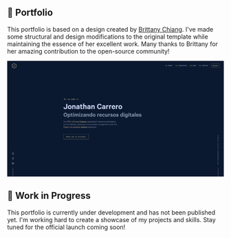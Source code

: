 ## 🚀 Portfolio

This portfolio is based on a design created by [Brittany Chiang](https://brittanychiang.com/). I've made some structural and design modifications to the original template while maintaining the essence of her excellent work. Many thanks to Brittany for her amazing contribution to the open-source community!

![Hero Image](/static/hero.png)

## 🚧 Work in Progress

This portfolio is currently under development and has not been published yet. I'm working hard to create a showcase of my projects and skills. Stay tuned for the official launch coming soon!
